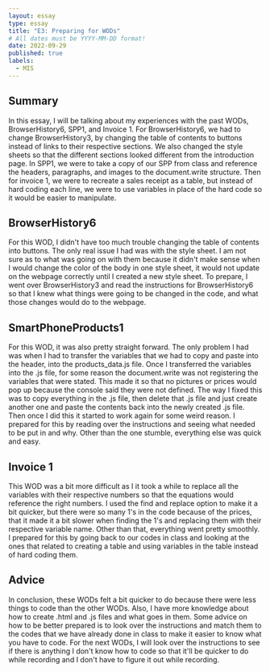 ```yaml
---
layout: essay
type: essay
title: "E3: Preparing for WODs"
# All dates must be YYYY-MM-DD format!
date: 2022-09-29
published: true
labels:
  - MIS
---
```


<h2>Summary</h2>
In this essay, I will be talking about my experiences with the past WODs, BrowserHistory6, SPP1, and Invoice 1. For BrowserHistory6, we had to change BrowserHistory3, by changing the table of contents to buttons instead of links to their respective sections. We also changed the style sheets so that the different sections looked different from the introduction page. In SPP1, we were to take a copy of our SPP from class and reference the headers, paragraphs, and images to the document.write structure. Then for invoice 1, we were to recreate a sales receipt as a table, but instead of hard coding each line, we were to use variables in place of the hard code so it would be easier to manipulate. 

<h2>BrowserHistory6</h2>
<p>For this WOD, I didn't have too much trouble changing the table of contents into buttons. The only real issue I had was with the style sheet. I am not sure as to what was going on with them because it didn't make sense when I would change the color of the body in one style sheet, it would not update on the webpage correctly until I created a new style sheet. To prepare, I went over BrowserHistory3 and read the instructions for BrowserHistory6 so that I knew what things were going to be changed in the code, and what those changes would do to the webpage.</p>

<h2>SmartPhoneProducts1</h2>
<p>For this WOD, it was also pretty straight forward. The only problem I had was when I had to transfer the variables that we had to copy and paste into the header, into the products_data.js file. Once I transferred the variables into the .js file, for some reason the document.write was not registering the variables that were stated. This made it so that no pictures or prices would pop up because the console said they were not defined. The way I fixed this was to copy everything in the .js file, then delete that .js file and just create another one and paste the contents back into the newly created .js file. Then once I did this it started to work again for some weird reason. I prepared for this by reading over the instructions and seeing what needed to be put in and why. Other than the one stumble, everything else was quick and easy.</p>
	
<h2>Invoice 1</h2>
<p>This WOD was a bit more difficult as I it took a while to replace all the variables with their respective numbers so that the equations would reference the right numbers. I used the find and replace option to make it a bit quicker, but there were so many 1's in the code because of the prices, that it made it a bit slower when finding the 1's and replacing them with their respective variable name. Other than that, everything went pretty smoothly. I prepared for this by going back to our codes in class and looking at the ones that related to creating a table and using variables in the table instead of hard coding them.</p>

<h2>Advice</h2>
<p>In conclusion, these WODs felt a bit quicker to do because there were less things to code than the other WODs. Also, I have more knowledge about how to create .html and .js files and what goes in them. Some advice on how to be better prepared is to look over the instructions and match them to the codes that we have already done in class to make it easier to know what you have to code. For the next WODs, I will look over the instructions to see if there is anything I don't know how to code so that it'll be quicker to do while recording and I don't have to figure it out while recording.</p>
<br>
